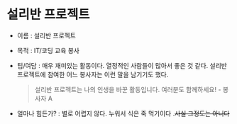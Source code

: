 # 설리반 프로젝트 

- 이름 : 설리반 프로젝트 

- 목적 : IT/코딩 교육 봉사 

- 팁/여담 : 매우 재미있는 활동이다. 열정적인 사람들이 많아서 좋은 것 같다. 설리반 프로젝트에 참여한 어느 봉사자는 이런 말을 남기기도 했다. 

  > 설리반 프로젝트는 나의 인생을 바꾼 활동입니다. 여러분도 함께하세요! - 봉사자 A 

- 얼마나 힘든가? : 별로 어렵지 않다. 누워서 식은 죽 먹기이다 .~~사실 그정도는 아니다~~ 